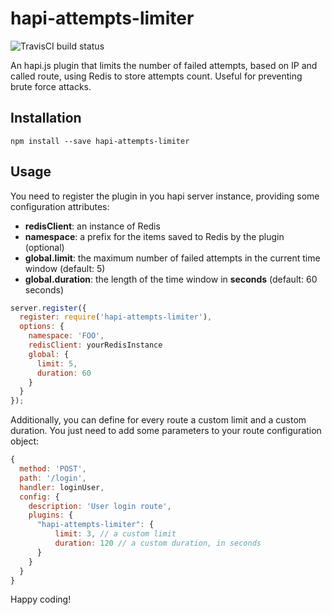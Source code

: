 # hapi-attempts-limiter

![TravisCI build status](https://travis-ci.org/acavestro/hapi-attempts-limiter.svg?branch=master)

An hapi.js plugin that limits the number of failed attempts, based on IP and called route,
using Redis to store attempts count. Useful for preventing brute force attacks.

## Installation

```
npm install --save hapi-attempts-limiter
```

## Usage

You need to register the plugin in you hapi server instance, providing some configuration attributes:

* **redisClient**: an instance of Redis
* **namespace**: a prefix for the items saved to Redis by the plugin (optional)
* **global.limit**: the maximum number of failed attempts in the current time window (default: 5)
* **global.duration**: the length of the time window in **seconds** (default: 60 seconds)

```javascript
server.register({
  register: require('hapi-attempts-limiter'),
  options: {
    namespace: 'FOO',
    redisClient: yourRedisInstance
    global: {
      limit: 5,
      duration: 60
    }
  }
});
```

Additionally, you can define for every route a custom limit and a custom duration. You just need to add some parameters
to your route configuration object:

```javascript
{
  method: 'POST',
  path: '/login',
  handler: loginUser,
  config: {
    description: 'User login route',
    plugins: {
      "hapi-attempts-limiter": {
          limit: 3, // a custom limit
          duration: 120 // a custom duration, in seconds
      }
    }
  }
}
```
Happy coding!
